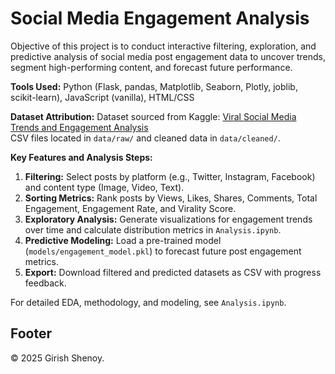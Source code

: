 # Social Media Engagement Analysis

Objective of this project is to conduct interactive filtering, exploration, and predictive analysis of social media post engagement data to uncover trends, segment high-performing content, and forecast future performance.

**Tools Used:** Python (Flask, pandas, Matplotlib, Seaborn, Plotly, joblib, scikit-learn), JavaScript (vanilla), HTML/CSS

**Dataset Attribution:**
Dataset sourced from Kaggle: [Viral Social Media Trends and Engagement Analysis](https://www.kaggle.com/datasets/atharvasoundankar/viral-social-media-trends-and-engagement-analysis)  
CSV files located in `data/raw/` and cleaned data in `data/cleaned/`.

**Key Features and Analysis Steps:**
1. **Filtering:** Select posts by platform (e.g., Twitter, Instagram, Facebook) and content type (Image, Video, Text).
2. **Sorting Metrics:** Rank posts by Views, Likes, Shares, Comments, Total Engagement, Engagement Rate, and Virality Score.
3. **Exploratory Analysis:** Generate visualizations for engagement trends over time and calculate distribution metrics in `Analysis.ipynb`.
4. **Predictive Modeling:** Load a pre-trained model (`models/engagement_model.pkl`) to forecast future post engagement metrics.
5. **Export:** Download filtered and predicted datasets as CSV with progress feedback.

For detailed EDA, methodology, and modeling, see `Analysis.ipynb`.

## Footer

© 2025 Girish Shenoy.
